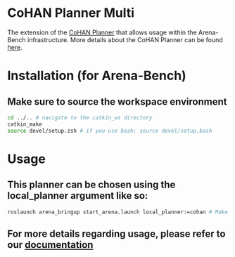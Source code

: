 # CoHAN Planner Multi

The extension of the [CoHAN Planner](https://github.com/sphanit/CoHAN_Planner) that allows usage within the Arena-Bench infrastructure. More details about the CoHAN Planner can be found [here](https://github.com/sphanit/CoHAN_Planner/blob/master/README.md).

# Installation (for Arena-Bench)
## Make sure to source the workspace environment
```bash
cd ../.. # navigate to the catkin_ws directory
catkin_make
source devel/setup.zsh # if you use bash: source devel/setup.bash 
```
# Usage
## This planner can be chosen using the local_planner argument like so:
```bash
roslaunch arena_bringup start_arena.launch local_planner:=cohan # Make sure that your virtual env/poetry is activated
```
## For more details regarding usage, please refer to our [documentation](https://arena-rosnav.readthedocs.io/en/latest/user_guides/usage/)

